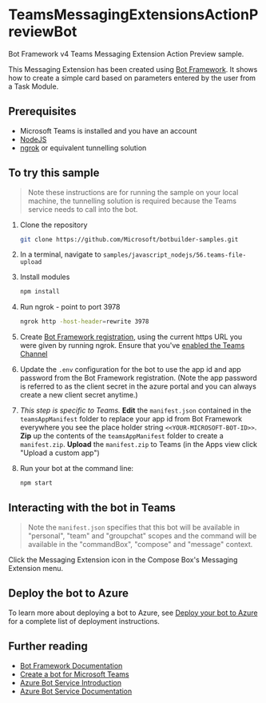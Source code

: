 # TeamsMessagingExtensionsActionPreviewBot

Bot Framework v4 Teams Messaging Extension Action Preview sample.

This Messaging Extension has been created using [Bot Framework](https://dev.botframework.com). It shows how to create a simple card based on parameters entered by the user from a Task Module.

## Prerequisites

- Microsoft Teams is installed and you have an account
- [NodeJS](https://nodejs.org/en/)
- [ngrok](https://ngrok.com/) or equivalent tunnelling solution

## To try this sample

> Note these instructions are for running the sample on your local machine, the tunnelling solution is required because
the Teams service needs to call into the bot.

1) Clone the repository

    ```bash
    git clone https://github.com/Microsoft/botbuilder-samples.git
    ```

1) In a terminal, navigate to `samples/javascript_nodejs/56.teams-file-upload`

1) Install modules

    ```bash
    npm install
    ```

1) Run ngrok - point to port 3978

    ```bash
    ngrok http -host-header=rewrite 3978
    ```
1) Create [Bot Framework registration](https://docs.microsoft.com/en-us/microsoftteams/platform/bots/how-to/create-a-bot-for-teams#register-your-web-service-with-the-bot-framework), using the current https URL you were given by running ngrok. Ensure that you've [enabled the Teams Channel](https://docs.microsoft.com/en-us/azure/bot-service/channel-connect-teams?view=azure-bot-service-4.0)

1) Update the `.env` configuration for the bot to use the app id and app password from the Bot Framework registration. (Note the app password is referred to as the client secret in the azure portal and you can always create a new client secret anytime.)

1) *This step is specific to Teams.* **Edit** the `manifest.json` contained in the  `teamsAppManifest` folder to replace your app id from Bot Framework everywhere you see the place holder string `<<YOUR-MICROSOFT-BOT-ID>>`.
**Zip** up the contents of the `teamsAppManifest` folder to create a `manifest.zip`. **Upload** the `manifest.zip` to Teams (in the Apps view click "Upload a custom app")

1) Run your bot at the command line:

    ```bash
    npm start
    ```

## Interacting with the bot in Teams

> Note the `manifest.json` specifies that this bot will be available in "personal", "team" and "groupchat" scopes and the command will be available in the     "commandBox", "compose" and "message" context.

Click the Messaging Extension icon in the Compose Box's Messaging Extension menu.

## Deploy the bot to Azure

To learn more about deploying a bot to Azure, see [Deploy your bot to Azure](https://aka.ms/azuredeployment) for a complete list of deployment instructions.

## Further reading

- [Bot Framework Documentation](https://docs.botframework.com)
- [Create a bot for Microsoft Teams](https://docs.microsoft.com/en-us/microsoftteams/platform/bots/how-to/create-a-bot-for-teams#register-your-web-service-with-the-bot-framework)
- [Azure Bot Service Introduction](https://docs.microsoft.com/azure/bot-service/bot-service-overview-introduction?view=azure-bot-service-4.0)
- [Azure Bot Service Documentation](https://docs.microsoft.com/azure/bot-service/?view=azure-bot-service-4.0)

